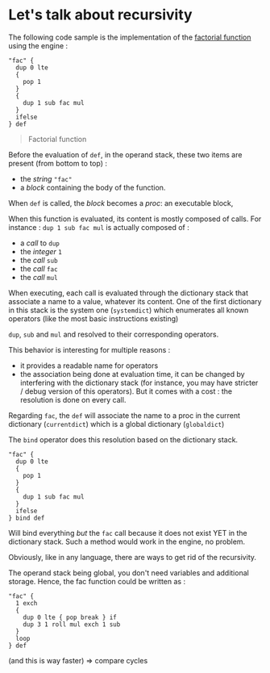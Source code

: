 # Let's talk about recursivity

The following code sample is the implementation of the [factorial function](https://en.wikipedia.org/wiki/Factorial) using the engine :

```text
"fac" {
  dup 0 lte
  {
    pop 1
  }
  {
    dup 1 sub fac mul
  }
  ifelse
} def
```

> Factorial function

Before the evaluation of `def`, in the operand stack, these two items are present (from bottom to top) :
* the *string* `"fac"`
* a *block* containing the body of the function. 



When `def` is called, the *block* becomes a *proc*: an executable block,

When this function is evaluated, its content is mostly composed of calls.
For instance : `dup 1 sub fac mul` is actually composed of :
* a *call* to `dup`
* the *integer* `1`
* the *call* `sub`
* the *call* `fac`
* the *call* `mul`

When executing, each call is evaluated through the dictionary stack that associate a name to a value, whatever its content.
One of the first dictionary in this stack is the system one (`systemdict`) which enumerates all known operators (like the most basic instructions existing)

`dup`, `sub` and `mul` and resolved to their corresponding operators.

This behavior is interesting for multiple reasons :
* it provides a readable name for operators
* the association being done at evaluation time, it can be changed by interfering with the dictionary stack (for instance, you may have stricter / debug version of this operators).
But it comes with a cost : the resolution is done on every call.

Regarding `fac`, the `def` will associate the name to a proc in the current dictionary (`currentdict`) which is a global dictionary (`globaldict`)

The `bind` operator does this resolution based on the dictionary stack.

```text
"fac" {
  dup 0 lte
  {
    pop 1
  }
  {
    dup 1 sub fac mul
  }
  ifelse
} bind def
```

Will bind everything *but* the `fac` call because it does not exist YET in the dictionary stack.
Such a method would work in the engine, no problem.






Obviously, like in any language, there are ways to get rid of the recursivity.

The operand stack being global, you don't need variables and additional storage.
Hence, the fac function could be written as :

```text
"fac" {
  1 exch
  {
    dup 0 lte { pop break } if
    dup 3 1 roll mul exch 1 sub
  }
  loop
} def
```

(and this is way faster) => compare cycles